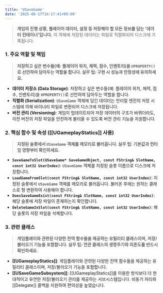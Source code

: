 ```yaml
---
title: 'USaveGame'
date: '2025-08-17T16:17:41+09:00'
---
```

> **게임의 진행 상황, 플레이어 데이터, 설정 등 저장해야 할 모든 정보를 담는 '데이터 컨테이너'입니다.** 이 객체에 저장된 데이터는 파일로 직렬화되어 디스크에 기록됩니다.

### **1. 주요 역할 및 책임**
> **저장하고 싶은 변수들(예: 플레이어 위치, 체력, 점수, 인벤토리)을 `UPROPERTY()`로 선언하여 담아두는 역할을 합니다. 실무 팁: 구현 시 성능과 안정성에 유의하세요.**
* **데이터 저장소 (Data Storage)**:
	저장하고 싶은 변수들(예: 플레이어 위치, 체력, 점수, 인벤토리)을 `UPROPERTY()`로 선언하여 담아두는 역할을 합니다.
* **직렬화 (Serialization)**:
	`USaveGame` 객체에 담긴 데이터는 언리얼 엔진의 저장 시스템에 의해 바이너리 파일로 변환되어 디스크에 저장됩니다.
* **버전 관리 (Versioning)**:
	게임이 업데이트되어 저장 데이터의 구조가 바뀌더라도, 이전 버전의 저장 파일을 안전하게 불러올 수 있도록 버전 관리 기능을 지원합니다.

### **2. 핵심 함수 및 속성 ([[UGameplayStatics]] 사용)**
> **지정된 슬롯에서 `USaveGame` 객체를 메모리로 불러옵니다. 실무 팁: 기본값과 런타임 영향부터 확인하세요.**
* **`SaveGameToSlot(USaveGame* SaveGameObject, const FString& SlotName, const int32 UserIndex)`**:
	`USaveGame` 객체를 지정된 슬롯 이름으로 디스크에 저장합니다.
* **`LoadGameFromSlot(const FString& SlotName, const int32 UserIndex)`**:
	지정된 슬롯에서 `USaveGame` 객체를 메모리로 불러옵니다. 불러온 후에는 원하는 클래스로 형 변환하여 사용해야 합니다.
* **`DoesSaveGameExist(const FString& SlotName, const int32 UserIndex)`**:
	해당 슬롯에 저장 파일이 존재하는지 확인합니다.
* **`DeleteGameInSlot(const FString& SlotName, const int32 UserIndex)`**:
	해당 슬롯의 저장 파일을 삭제합니다.

### **3. 관련 클래스**
> **게임플레이와 관련된 다양한 전역 함수들을 제공하는 유틸리티 클래스이며, 저장/불러오기 기능을 포함합니다. 실무 팁: 연관 클래스의 생명주기와 의존도를 반드시 확인하세요.**
* **[[UGameplayStatics]]**:
	게임플레이와 관련된 다양한 전역 함수들을 제공하는 유틸리티 클래스이며, 저장/불러오기 기능을 포함합니다.
* **[[USaveGameSubsystem]]**:
	[[UGameplayStatics]]를 이용한 방식보다 더 현대적이고 유연한 저장/불러오기 관리를 제공하는 서브시스템입니다. 비동기 처리와 [[Delegate]] 콜백을 지원하여 편의성을 높였습니다.